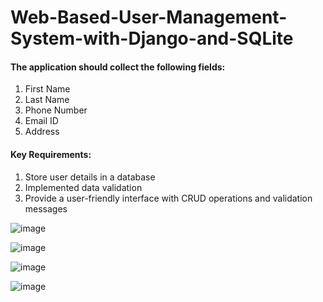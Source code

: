 # Web-Based-User-Management-System-with-Django-and-SQLite

#### The application should collect the following fields:

1. First Name
2. Last Name
3. Phone Number
4. Email ID
5. Address

#### Key Requirements:

1. Store user details in a database
2. Implemented data validation
3. Provide a user-friendly interface with CRUD operations and validation messages

![image](https://github.com/user-attachments/assets/7a999291-ac1f-4fc1-a890-a5a116609f50)

![image](https://github.com/user-attachments/assets/ea27cafa-11bf-4582-9039-32fdc83cdaad)

![image](https://github.com/user-attachments/assets/e87a0358-a7ae-4b45-bd5f-c320e95b804e)


![image](https://github.com/user-attachments/assets/ff5e900f-2597-4b00-9e12-ccae7b85d034)

